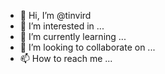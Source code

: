 - 👋 Hi, I’m @tinvird
- 👀 I’m interested in ...
- 🌱 I’m currently learning ...
- 💞️ I’m looking to collaborate on ...
- 📫 How to reach me ...

<!---
tinvird/tinvird is a ✨ special ✨ repository because its `README.md` (this file) appears on your GitHub profile.
You can click the Preview link to take a look at your changes.
--->
